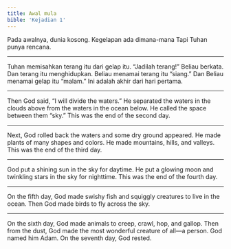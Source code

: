 ```yaml
---
title: Awal mula
bible: 'Kejadian 1'
---
```


Pada awalnya, dunia kosong.
Kegelapan ada dimana-mana
Tapi Tuhan punya rencana.

---

Tuhan memisahkan terang itu dari gelap itu.
“Jadilah terang!” Beliau berkata.
Dan terang itu menghidupkan.
Beliau menamai terang itu “siang.”
Dan Beliau menamai gelap itu “malam.”
Ini adalah akhir dari hari pertama.

---

Then God said, “I will divide the waters.”
He separated the waters in the clouds
above from the waters in the ocean below.
He called the space between them “sky.”
This was the end of the second day.

---

Next, God rolled back the waters
and some dry ground appeared.
He made plants of many shapes and colors.
He made mountains, hills, and valleys.
This was the end of the third day.

---

God put a shining sun in
the sky for daytime.
He put a glowing moon and twinkling
stars in the sky for nighttime.
This was the end of the fourth day.

---

On the fifth day,
God made swishy fish and
squiggly creatures to live in the ocean.
Then God made birds
to fly across the sky.

---

On the sixth day, God made animals
to creep, crawl, hop, and gallop.
Then from the dust, God made the most
wonderful creature of all—a person.
God named him Adam.
On the seventh day, God rested.
